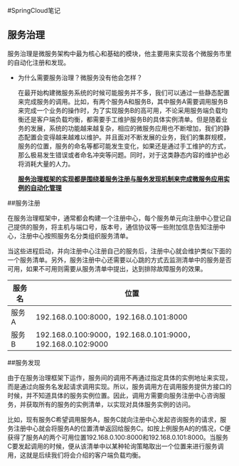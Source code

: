 #SpringCloud笔记

## 服务治理

服务治理是微服务架构中最为核心和基础的模块，他主要用来实现各个微服务市里的自动化注册和发现。

* 为什么需要服务治理？微服务没有他会怎样？

  ​	在最开始构建微服务系统的时候可能服务并不多，我们可以通过一些静态配置来完成服务的调用。比如，有两个服务A和服务B，其中服务A需要调用服务B来完成一个业务的操作时，为了实现服务B的高可用，不论采用服务端负载均衡还是客户端负载均衡，都需要手工维护服务B的具体实例清单。但是随着业务的发展，系统的功能越来越复杂，相应的微服务应用也不断增加，我们的静态配置会变得越来越难以维护。并且面对不断发展的业务，我们的集群规模，服务的位置，服务的命名等都可能发生变化，如果还是通过手工维护的方式，那么极易发生错误或者命名冲突等问题。同时，对于这类静态内容的维护也必将消耗大量的人力。

  <u>**服务治理框架的实现都是围绕着服务注册与服务发现机制来完成微服务应用实例的自动化管理**</u>

##服务注册

​	在服务治理框架中，通常都会构建一个注册中心，每个服务单元向注册中心登记自己提供的服务，将主机与端口号，版本号，通信协议等一些附加信息告知注册中心，注册中心按照服务名分类组织服务清单。

[^例]: 比如，我们有两个提供服务A的进程分别运行于192.168.0.100:8000和192.168.0.101:8000位置上，另外还有3个提供服务B的进程分别位于192.168.0.100:9000,192.168.0.101:9000,192.168.0.102:9000位置上。

当这些进程启动，并向注册中心注册自己的服务后，注册中心就会维护类似下面的一个服务清单。另外，服务注册中心还需要以心跳的方式去监测清单中的服务是否可用，如果不可用则需要从服务清单中提出，达到排除故障服务的效果。

| 服务名 | 位置                                                       |
| ------ | ---------------------------------------------------------- |
| 服务A  | 192.168.0.100:8000，192.168.0.101:8000                     |
| 服务B  | 192.168.0.100:9000，192.168.0.101:9000，192.168.0.102:9000 |

##服务发现 

​	由于在服务治理框架下运作，服务间的调用不再通过指定具体的实例地址来实现，而是通过向服务名发起请求调用实现。所以，服务调用方在调用服务提供方接口的时候，并不知道具体的服务实例位置。因此，调用方需要向服务注册中心咨询服务，并获取所有的服务的实例清单，以实现对具体服务实例的访问。

比如，现有服务C希望调用服务A，服务C就向注册中心发起咨询服务的请求，服务注册中心就会将服务A的位置清单返回给服务C。如按上例服务A的的情况，C便获得了服务A的两个可用位置192.168.0.100:8000和192.168.0.101:8000。当服务C要发起调用的时候，便从该清单中以某种轮询策略取出一个位置来进行服务调用，这就是后续我们将会介绍的客户端负载均衡。